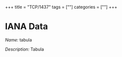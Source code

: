 +++
title = "TCP/1437"
tags = [""]
categories = [""]
+++

# IANA Data

_Name:_ tabula

_Description:_ Tabula

